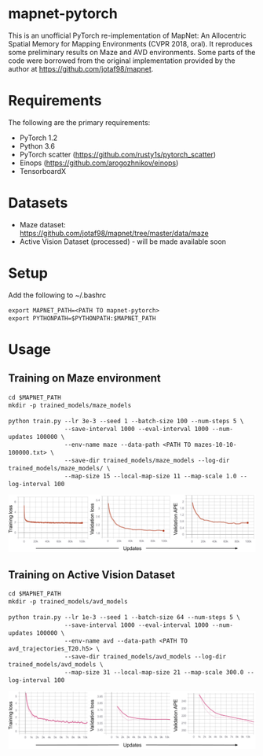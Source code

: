 # mapnet-pytorch
This is an unofficial PyTorch re-implementation of MapNet: An Allocentric Spatial Memory for Mapping Environments (CVPR 2018, oral).
It reproduces some preliminary results on Maze and AVD environments. Some parts of the code were borrowed from the original implementation
provided by the author at https://github.com/jotaf98/mapnet. 

# Requirements
The following are the primary requirements:
- PyTorch 1.2
- Python 3.6
- PyTorch scatter (https://github.com/rusty1s/pytorch_scatter)
- Einops (https://github.com/arogozhnikov/einops)
- TensorboardX 

# Datasets
- Maze dataset: https://github.com/jotaf98/mapnet/tree/master/data/maze
- Active Vision Dataset (processed) - will be made available soon

# Setup
Add the following to ~/.bashrc
```
export MAPNET_PATH=<PATH TO mapnet-pytorch>
export PYTHONPATH=$PYTHONPATH:$MAPNET_PATH
```
# Usage
## Training on Maze environment
```
cd $MAPNET_PATH
mkdir -p trained_models/maze_models

python train.py --lr 3e-3 --seed 1 --batch-size 100 --num-steps 5 \
                --save-interval 1000 --eval-interval 1000 --num-updates 100000 \
                --env-name maze --data-path <PATH TO mazes-10-10-100000.txt> \
                --save-dir trained_models/maze_models --log-dir trained_models/maze_models/ \ 
                --map-size 15 --local-map-size 11 --map-scale 1.0 --log-interval 100
```
![Maze training results](https://github.com/srama2512/mapnet-pytorch/blob/master/results/mapnet_maze_results.png)

## Training on Active Vision Dataset
```
cd $MAPNET_PATH
mkdir -p trained_models/avd_models

python train.py --lr 1e-3 --seed 1 --batch-size 64 --num-steps 5 \
                --save-interval 1000 --eval-interval 1000 --num-updates 100000 \
                --env-name avd --data-path <PATH TO avd_trajectories_T20.h5> \
                --save-dir trained_models/avd_models --log-dir trained_models/avd_models \
                --map-size 31 --local-map-size 21 --map-scale 300.0 --log-interval 100
```
![AVD training results](https://github.com/srama2512/mapnet-pytorch/blob/master/results/mapnet_avd_results.png)
